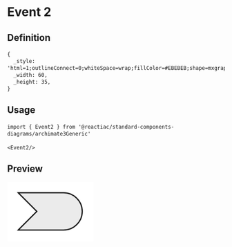 # Event 2

## Definition

```
{
  _style: 'html=1;outlineConnect=0;whiteSpace=wrap;fillColor=#EBEBEB;shape=mxgraph.archimate3.event;',
  _width: 60,
  _height: 35,
}
```

## Usage

```
import { Event2 } from '@reactiac/standard-components-diagrams/archimate3Generic'

<Event2/>
```

## Preview

<img src="./event-2.png" width="200"/>
